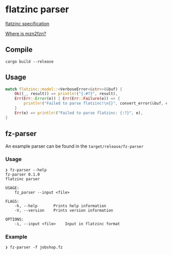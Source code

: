 # flatzinc parser

[flatzinc specification](https://www.minizinc.org/doc-2.4.1/en/fzn-spec.html#specification-of-flatzinc)

[Where is mzn2fzn?](https://github.com/MiniZinc/libminizinc/issues/342)

## Compile

    cargo build --release

## Usage

```rust
match flatzinc::model::<VerboseError<&str>>(&buf) {
    Ok((_, result)) => println!("{:#?}", result),
    Err(Err::Error(e)) | Err(Err::Failure(e)) => {
        println!("Failed to parse flatzinc!\n{}", convert_error(&buf, e))
    }
    Err(e) => println!("Failed to parse flatzinc: {:?}", e),
}
```

## fz-parser

An example parser can be found in the `target/release/fz-parser`

### Usage

    ❯ fz-parser --help
    fz-parser 0.1.0
    flatzinc parser

    USAGE:
        fz_parser --input <file>

    FLAGS:
        -h, --help       Prints help information
        -V, --version    Prints version information

    OPTIONS:
        -i, --input <file>    Input in flatzinc format

### Example

    ❯ fz-parser -f jobshop.fz
